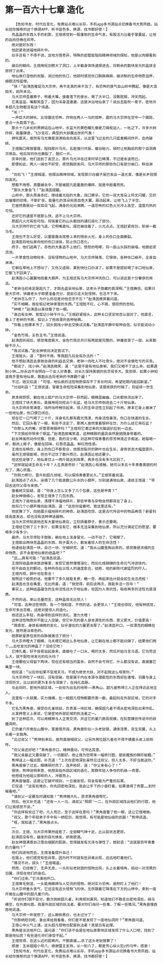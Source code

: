 # 第一百六十七章 造化
        【告知书友，时代在变化，免费站点难以长存，手机app多书源站点切换看书大势所趋，站长给你推荐的这个换源APP，听书音色多、换源、找书都好使！】
       亮晶晶的东西入手的刹那，王煊感觉到一股蓬勃的生命气息，有股活力沿着手掌蔓延，让他的血肉仿佛在欢呼。
       绝对是好东西！
       他赶紧收进福地碎片中。
       似乎还有？不得不说，这地方很奇异，特殊的岩壁能阻挡精神领域的探知，他是以肉眼看到的。
       最后的瞬间，王煊用短剑劈大了洞口，上半截身体快速探进去，将剩余的数块发光的晶体全部捞了出来。
       地仙泉打湿他的衣服，淌过他的伤口，他顿时感觉伤口酥酥麻麻，被浓郁的生命物质滋养，细胞活性猛增。
       “快！”赵清菡催促马大宗师，再不走真的来不及了，有恐怖的戾气自山岭中腾起，像是大浪拍天，前所未见。
       马大宗师歪着脖子，咧着大嘴，接着落下的泉水，喝了大半口，没敢耽搁，冲天而起。
       它美滋滋，嘴都笑歪了，因为浑身湿漉漉，这是沐浴地仙泉了？说出去能吹一辈子，密地许多超凡生物都没有这个待遇。
       “吼！”
       一声巨大的狮吼，比惊雷还恐怖，炸响在两人一马的耳畔，震的马大宗师在空中一个踉跄，差点一头栽落下去。
       那头十几米长的黑狮站在山地中，水盆大的黄色瞳孔像是刀锋般迫人，一吼之下，许多大树炸碎，能量肆虐，飞沙走石，典型的大妖魔出世的气象！
       狮吼震天，居然有乌光像是浪涛拍击向高天，从这里飞过去的几只猛禽瞬间炸开，血肉破碎。
       王煊胸口释放雷霆，阻挡那片乌光，五脏强行共振，催动秘力，顿时让他胸前的那个血洞再次喷血。他后背的伤也撕裂了，殷红一片。
       庆幸的是，他们逃到了高空上，那片乌光冲击过来时早已稀薄，不过是余波而已。
       即便如此，两人一骑也不好受，感觉胸部发闷，马大宗师的那些伤口有部分崩口，鲜血淋淋。
       “向右飞！”王煊喊道，他探出精神领域，发现那只白蝎子尾巴发出一道光束，像是长矛投掷向高天。
       想都不用想，真要被击中，不是被超凡能量轰的爆碎，就是中剧毒而死。
       “那头大象会飞！”赵清菡提醒。
       山岭中，那头周身赤红，缭绕着光焰的大象，阔口獠牙。它的一双大耳朵上符文闪耀，交织出璀璨的纹络，不断扩张，能量化的耳朵宛若血色大翼，扇动起来，让他飞上了半空。
       它居然靠扇动一双耳朵飞起，满身的光焰沸腾，一道恐怖的红色火光冲上高空，温度灼热的可怕。
       还好它的速度不是那么快，追不上马大宗师。
       那超凡火光有些可怕，将挨着它的山头都烧的通红熔化了部分。
       马大宗师吓的亡命飞逃，它咧嘴直叫，尾巴被烧着了，火光点点。王煊赶紧挥剑，斩掉一截马毛。
       王煊也不怎么好受，以雷霆轰击席卷上来的残余火光，身上的伤口全面撕裂。
       赵清菡将地仙泉向他的伤口涂抹，防止伤口恶化。
       终于，他们逃离了。赤色的大象追不上他们，愤怒的咆哮，将一座山头踩的崩塌，地面岩浆流淌。
       一片草食性动物较多、没有怪物的山地中，马大宗师降落，它很惨，各种伤口崩开，全身血淋淋。
       它躺在草地上不想动了，又伤又虚弱，累到快吐口白沫了。如果不是提前喝了半口地仙泉，它都飞不回来了。
       赵清菡小心翼翼地抱着大葫芦，为王煊还有马大宗师冲洗伤口，可以说这是十分奢侈的用法。
       “老钟当初肯定是超凡了，才跑去盗采地仙泉，这老头子隐藏的真深啊。”王煊确信，如果只是大宗师，钟庸老头子即便准备充分，提前引走大批怪物，也活不下来。
       “老钟怎么你了，为什么你总是对他念念不忘？”赵清菡微笑着问道。
       “实不相瞒，我在惦记老钟家里的东西。”王煊脸不红，心不跳，很坦然的告知。
       “钟晴？”赵清菡以美目瞥了他一眼。
       “身边有女神，我惦记小钟干什么。”王煊赶紧摇头，这种关口坚定地否认就对了。他直言，看上了老钟的书房，惦记上了他收录的各种秘典。
       “你看上他哪本书了，回头我找小钟去交换试试看。”赵清菡平静中有种自信，似乎能说动小钟。
       “金色竹简，五色玉书。”王煊说道。
       赵清菡听闻后，感觉难度极大，金色竹简总共只有两部是完整的，钟庸收录了一部，从来都秘不示人。
       “我试试看。”赵女神依旧决定尝试下。
       王煊摇头，道：“暂时不用，等我超凡后会有办法的！”
       他不想赵清菡去拿她自身的利益去交换，老钟一向吃人不吐骨头，绝对不会做吃亏的买卖。
       “都说了，找小钟。”赵清菡微笑，道：“这里不是有地仙泉嘛，我们又喝不了这么多。如果遇到小钟……你永远不会明白一个女人对青春、对长久保持美貌的执念有多大。我觉得，如果小钟知道我手里有地仙泉，敢豁出去将老钟的书房翻个遍！”
       不过，她又叹道：“可惜，地仙泉的活性物质保存不了多长时间，希望短期内能回新星。”
       “分战利品！”王煊说道，冒着生命危险采集到地仙泉，该是收获的时候了，将延续一世生命。
       原本病恹恹、躺在地上挺尸的马大宗师一跃而起，眼睛蓝幽幽，口水都快流出来了。
       王煊找了块大青石，直接用短剑挖出个石盆，给马大宗师倒进去二十斤地仙泉。
       马大宗师非常满意，咕咚咕咚畅饮起来，惊人的生命活性立刻起了作用，原本它身上被淋了一些地仙泉，伤口便已闭合。
       现在它一口气喝了二十斤，浑身毛孔都有霞光荡漾，肉身活性暴涨，伤口在快速的生长。
       然后，它回头看了一眼，有些不淡定了，那两人居然拿着银杯在饮，为什么给它用石盆？
       “你那么大的嘴，好意思用银杯吗？”王煊将它凑过来的大脑袋扒拉到一边去。
       “下次我给你带来个银盆。”赵清菡抿嘴笑道，这种精致的器具自然是她随身带着的。
       赵女神虽然动作优雅，但是，真的没少喝，对这种可保青春的芬芳神液近乎痴迷。她每喝一杯，都闭上眸子，像是在回味，红唇亮晶晶，鲜红而性感。
       王煊也在畅饮，身上的伤口不断愈合，他感觉裂开的肺叶也在生长，身体状态大幅度提升。
       虽然王煊很能喝，但也不过饮了数升而已，赵清菡比他还要少。
       但这些足够了，地仙泉饮上一两斤就达到效果，再多也没有多大区别了。
       “这样就延续生命五十年？人生真是奇妙！”赵清菡心有感触，她可以多五十年青春美貌的时光了，满心欢喜。
       “你努力修行，晋升到超凡领域，可以保持青春更长久。”王煊笑着说道。
       赵清菡点了点头，采摘了几个能装数公升水的小葫芦，分别装满地仙泉，递给王煊道：“带回去送你父母与亲朋。”
       接着她又狐疑，道：“你身上怎么又多了几个包裹，这些是甲胄？”
       赵女神很细心，发现王煊多了几包东西。
       王煊为了装地仙泉，清理干净福地碎片，那些甲胄与杂物自然都背在了身上。
       他将几个小葫芦推向赵清菡，道：“这些你留着吧，我这里还有。”
       他犹豫了下，向她展示福地碎片的神奇。赵清菡吃惊，这是古代传说中的物品再现？新星科技高度发达，却也没有这种神话器物。
       当马大宗师知道他还有大量地仙泉后，立刻扬着脖子，表示还要喝。
       王煊给它倒了三十多斤，如果没有它，根本无法采集到地仙泉，所以充分满足它的愿望，要喝多少有多少。
       最终，马大宗师肚子鼓胀，躺在地上浑身冒光，一动不动了，它喝撑了。
       王煊取出两块亮晶晶的东西，鸽子蛋大小，散发着惊人的生命活性！
       他递给赵清菡一块，自己一块，仔细研究，道：“我从山腹里掏出来的，感觉像是浓缩的生命物质，该不会是地仙泉的结晶吧？”
       “这……真有可能！”赵清菡说道。
       王煊将结晶体块放进嘴里，发现它居然慢慢溶化，而后化成磅礴的生命元气冲进体内。
       他不由自主的颤动，各种外伤在以惊人的速度愈合，结疤，他的新陈代谢猛烈的吓人。
       王煊内视，肺叶也在愈合！
       按照这个趋势的话，他要不了多久就能复原，睡一觉，再起来估计就会如生龙活虎般！
       赵清菡也含在嘴里，无比欣喜，道：“我觉得，前后这两次，我能多活一百年！”
       事实上，这种结晶蕴含的生命活性远大于地仙泉，但因为人体抗性，吸收再多的活性也是浪费。
       不然的话，单以总量而言，这种晶体无比惊人！
       “可惜，这种活性物质，有一个饱和度，不然的话，会更惊人！”王煊也惊叹，他有种感觉，生命可多出百载，这绝对是惊人的造化。
       他还这么年轻，肉身得到这样的洗礼，潜力大增！
       这种活性物质并不能让人突破，但它补充的是人身本源性的东西，意义更大，价值更高！
       “我感觉，身体有细微的变化，似乎潜在的力量更浑厚了。”赵清菡开口，一双漂亮的眼睛在发光，居然是淡紫色的。
       她那新星原住民的血脉被激活了部分！
       马大宗师瞪大了眼睛，马夫喂它喝这么多地仙泉，让它躺在地上都不能动弹了，结果他们两个……去吃发光的神晶了？没给它吃！
       它挣扎着，好不容易站起身来，直接吐了一口水，喝的太多，然后开始马言马语，它功劳这么大，就不配吃块发光的石头吗？
       王煊要给父母留下两块，现在还有相当的富余，自然不会亏待它，什么都没有说，直接塞它嘴里一块。
       他叹道：“以后你如果不变成天马，不成为绝世大妖，对不起我这么培育你。”
       马大宗师吃了一块后，没有突破，但是属于内在本源与潜能性的东西却在激增，羽翼与身上浮现符文，比以前的更为复杂与深奥了，在纯化血脉。
       与此同时，密地外部区域，一处较为出名的地带——黑角山，超凡者熊坤三人正在拜访此地主人。
       这里有一头妖魔，实力强横，比一般超凡怪物都要厉害一截，最起码在外部区域，它的对手不多。
       它名为黑角兽，接受白孔雀统驭，负责某一块区域，确保超凡者不得从密地深处出来作乱。
       从某种意义上来说，它是密地外部区域的执法者之一。
       到了这种层次，可以用精神与人正常交流，并且它的巢穴颇具规模，在刻意模仿传说中的妖魔洞府。
       它的巢穴开凿在山腹中，里面很开阔，黑角兽形似一头老豺狼，通体漆黑，背生双翼，头上长着一支独角。
       “见过叔父！”熊坤到来后，居然直接喊叔父，让另外两位超凡者也不得不硬着头皮上前称呼。
       “你父亲还好吧？”黑角兽开口，精神震动，可传达其意。
       “我父亲最近又要突破了，一切都好。他让我为您带来一幅修行图，是妖魔族的稀珍秘籍。”
       熊坤送上一幅古图，补充道：“上次在密地深处虽然见过叔父，但人太多，不好当面送你。”
       黑角兽接了过去，眼睛顿时亮了，连声称好，道：“你父亲有心了！”
       很快，熊坤说明来意，他想染指外部区域的造化，那群年轻人争夺的机缘——奇雾。
       他想成为他祖父那样的人，冲霄而上。
       黑角兽皱眉，这是让它破坏规则，一旦被发现，将会有极为严重的后果。
       它叹道：“这有些难办，你先回密地深处，我会让手下的小兽盯着，如果谁得了奇雾……到时候看吧。”
       “请叔父一定要及时通知我！”熊坤施大礼，恳求黑角兽帮忙。
       然后，他又补充道：“还有一人一马，请叔父‘照顾’一二，在外部区域找出他们的行踪，他们让我感觉不安。”
       “你这样有些过了吧，凡人而已，至于这样在意吗？”黑角兽瞥了他一眼，这让它很难做。
       “叔父，那个年轻男子手中有一柄短剑，我觉得，有可能是地仙级的武器！”熊坤说道。
       “唔，我知道了。”黑角兽点头。
       ……
       次日，王煊、马大宗师果然痊愈了，全部精气神十足，比以前状态更好。
       赵清菡没有伤，越发的容光焕发，娇艳欲滴。
       赵女神很满意自己雪白细腻的肌肤，觉得越发有光泽与弹性了，她轻语：“这就是百年青春的力量吗？”
       他们向逝地而去，王煊准备提升自己！
       在路上，他们感觉有些异常，因为时不时就有些异禽出现，远远地盯着他们。
       “情况不对，调头！”王煊喊道。
       然而，已经晚了，无声无息，一头形似老豺狼的怪物出现，头上长着犄角，拍动一对漆黑的羽翼，浮现在他们的身后。
       “你们过来。”它冷漠地开口。
       王煊寒毛倒竖，一头能用精神与人交流的怪物，绝对实力恐怖，居然盯上了他们！
       马大宗师垂头丧气，它远没有这头怪物飞的快，无奈跟着它降落在下方的山林中，来到一座开凿在山腹中的超凡巢穴内。
       “听说你们很不安分，数次挑衅超凡者，利用规则漏洞，知道他们不敢走出密地深处，骑马横空，在外面叫嚣。我是外部区域的执法者，要对你们询问一些事，了解一些情况。”黑角兽慢吞吞地说道。
       马大宗师一听就怒了，这么颠倒黑白，也太过分了！
       “你那柄短剑呢，拿出来给我看看，你们是不是发现了一座地仙洞府？”黑角兽问道。
       王煊心中火气上涌，这头超凡怪物也配是执法者？真是岂有此理。
       黑角兽淡淡地开口，逼问道：“你们该不会是在地仙泉那块区域发现了什么入口吧，找到了那座地仙宫？有些造化你们承受不起。”
       王煊觉得，在这么近的距离内，干脆直接……杀了这头老豺狼算了！
       感谢：玉米姐姐小号八，谢谢盟主支持，从一到八了，都是芳心纵火犯z的马甲，感谢！
       【告知书友，时代在变化，免费站点难以长存，手机app多书源站点切换看书大势所趋，站长给你推荐的这个换源APP，听书音色多、换源、找书都好使！】